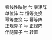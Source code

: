 零线性映射 $\leftrightharpoons$ 零矩阵  
单位阵 $\leftrightharpoons$ 恒等变换  
幂等变换 $\leftrightharpoons$ 幂等阵  
正规算子 $\leftrightharpoons$ 正规阵  
伴随算子 $\leftrightharpoons$ 转置  
